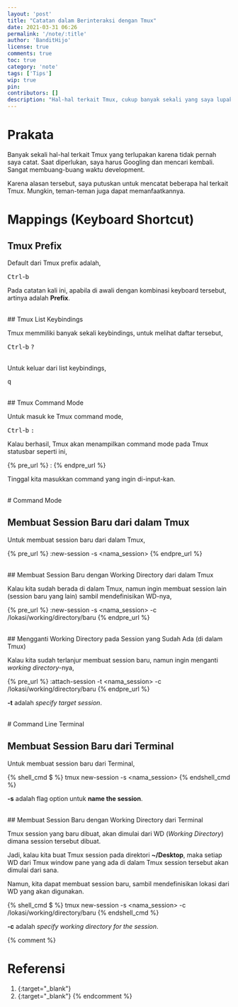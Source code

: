 ```yaml
---
layout: 'post'
title: "Catatan dalam Berinteraksi dengan Tmux"
date: 2021-03-31 06:26
permalink: '/note/:title'
author: 'BanditHijo'
license: true
comments: true
toc: true
category: 'note'
tags: ['Tips']
wip: true
pin:
contributors: []
description: "Hal-hal terkait Tmux, cukup banyak sekali yang saya lupakan. Seperti beberapa kombinasi keyboard dan command tertentu. Apabila diperlukan, saya harus Googling kembali. Agar tidak membuang waktu mencari kembali, saya akan mencatatnya saja di sini."
---
```


# Prakata

Banyak sekali hal-hal terkait Tmux yang terlupakan karena tidak pernah saya catat. Saat diperlukan, saya harus Googling dan mencari kembali. Sangat membuang-buang waktu development.

Karena alasan tersebut, saya putuskan untuk mencatat beberapa hal terkait Tmux. Mungkin, teman-teman juga dapat memanfaatkannya.

# Mappings (Keyboard Shortcut)

## Tmux Prefix

Default dari Tmux prefix adalah,

<kbd>Ctrl</kbd>-<kbd>b</kbd>

Pada catatan kali ini, apabila di awali dengan kombinasi keyboard tersebut, artinya adalah **Prefix**.

<br>
## Tmux List Keybindings

Tmux memmiliki banyak sekali keybindings, untuk melihat daftar tersebut,

<kbd>Ctrl</kbd>-<kbd>b</kbd> <kbd>?</kbd>

<br>
Untuk keluar dari list keybindings,

<kbd>q</kbd>

<br>
## Tmux Command Mode

Untuk masuk ke Tmux command mode,

<kbd>Ctrl</kbd>-<kbd>b</kbd> <kbd>:</kbd>

Kalau berhasil, Tmux akan menampilkan command mode pada Tmux statusbar seperti ini,

{% pre_url %}
:
{% endpre_url %}

Tinggal kita masukkan command yang ingin di-input-kan.

<br>
# Command Mode

## Membuat Session Baru dari dalam Tmux

Untuk membuat session baru dari dalam Tmux,

{% pre_url %}
:new-session -s &lt;nama_session&gt;
{% endpre_url %}

<br>
## Membuat Session Baru dengan Working Directory dari dalam Tmux

Kalau kita sudah berada di dalam Tmux, namun ingin membuat session lain (session baru yang lain) sambil mendefinisikan WD-nya,

{% pre_url %}
:new-session -s &lt;nama_session&gt; -c /lokasi/working/directory/baru
{% endpre_url %}

<br>
## Mengganti Working Directory pada Session yang Sudah Ada (di dalam Tmux)

Kalau kita sudah terlanjur membuat session baru, namun ingin menganti *working directory*-nya,

{% pre_url %}
:attach-session -t &lt;nama_session&gt; -c /lokasi/working/directory/baru
{% endpre_url %}

**-t** adalah *specify target session*.

<br>
# Command Line Terminal

## Membuat Session Baru dari Terminal

Untuk membuat session baru dari Terminal,

{% shell_cmd $ %}
tmux new-session -s &lt;nama_session&gt;
{% endshell_cmd %}

**-s** adalah flag option untuk **name the session**.

<br>
## Membuat Session Baru dengan Working Directory dari Terminal

Tmux session yang baru dibuat, akan dimulai dari WD (*Working Directory*) dimana session tersebut dibuat.

Jadi, kalau kita buat Tmux session pada direktori **~/Desktop**, maka setiap WD dari Tmux window pane yang ada di dalam Tmux session tersebut akan dimulai dari sana.

Namun, kita dapat membuat session baru, sambil mendefinisikan lokasi dari WD yang akan digunakan.

{% shell_cmd $ %}
tmux new-session -s &lt;nama_session&gt; -c /lokasi/working/directory/baru
{% endshell_cmd %}

**-c** adalah *specify working directory for the session*.







{% comment %}
# Referensi

1. [](){:target="_blank"}
2. [](){:target="_blank"}
{% endcomment %}

